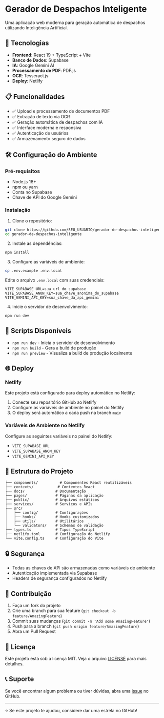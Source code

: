 # Gerador de Despachos Inteligente

Uma aplicação web moderna para geração automática de despachos utilizando Inteligência Artificial.

## 🚀 Tecnologias

- **Frontend**: React 19 + TypeScript + Vite
- **Banco de Dados**: Supabase
- **IA**: Google Gemini AI
- **Processamento de PDF**: PDF.js
- **OCR**: Tesseract.js
- **Deploy**: Netlify

## 📋 Funcionalidades

- ✅ Upload e processamento de documentos PDF
- ✅ Extração de texto via OCR
- ✅ Geração automática de despachos com IA
- ✅ Interface moderna e responsiva
- ✅ Autenticação de usuários
- ✅ Armazenamento seguro de dados

## 🛠️ Configuração do Ambiente

### Pré-requisitos

- Node.js 18+ 
- npm ou yarn
- Conta no Supabase
- Chave de API do Google Gemini

### Instalação

1. Clone o repositório:
```bash
git clone https://github.com/SEU_USUARIO/gerador-de-despachos-inteligente.git
cd gerador-de-despachos-inteligente
```

2. Instale as dependências:
```bash
npm install
```

3. Configure as variáveis de ambiente:
```bash
cp .env.example .env.local
```

Edite o arquivo `.env.local` com suas credenciais:
```env
VITE_SUPABASE_URL=sua_url_do_supabase
VITE_SUPABASE_ANON_KEY=sua_chave_anonima_do_supabase
VITE_GEMINI_API_KEY=sua_chave_da_api_gemini
```

4. Inicie o servidor de desenvolvimento:
```bash
npm run dev
```

## 🔧 Scripts Disponíveis

- `npm run dev` - Inicia o servidor de desenvolvimento
- `npm run build` - Gera a build de produção
- `npm run preview` - Visualiza a build de produção localmente

## 🌐 Deploy

### Netlify

Este projeto está configurado para deploy automático no Netlify:

1. Conecte seu repositório GitHub ao Netlify
2. Configure as variáveis de ambiente no painel do Netlify
3. O deploy será automático a cada push na branch `main`

### Variáveis de Ambiente no Netlify

Configure as seguintes variáveis no painel do Netlify:
- `VITE_SUPABASE_URL`
- `VITE_SUPABASE_ANON_KEY`
- `VITE_GEMINI_API_KEY`

## 📁 Estrutura do Projeto

```
├── components/          # Componentes React reutilizáveis
├── contexts/           # Contextos React
├── docs/              # Documentação
├── pages/             # Páginas da aplicação
├── public/            # Arquivos estáticos
├── services/          # Serviços e APIs
├── src/
│   ├── config/        # Configurações
│   ├── hooks/         # Hooks customizados
│   ├── utils/         # Utilitários
│   └── validators/    # Schemas de validação
├── types.ts           # Tipos TypeScript
├── netlify.toml       # Configuração do Netlify
└── vite.config.ts     # Configuração do Vite
```

## 🔒 Segurança

- Todas as chaves de API são armazenadas como variáveis de ambiente
- Autenticação implementada via Supabase
- Headers de segurança configurados no Netlify

## 🤝 Contribuição

1. Faça um fork do projeto
2. Crie uma branch para sua feature (`git checkout -b feature/AmazingFeature`)
3. Commit suas mudanças (`git commit -m 'Add some AmazingFeature'`)
4. Push para a branch (`git push origin feature/AmazingFeature`)
5. Abra um Pull Request

## 📄 Licença

Este projeto está sob a licença MIT. Veja o arquivo [LICENSE](LICENSE) para mais detalhes.

## 📞 Suporte

Se você encontrar algum problema ou tiver dúvidas, abra uma [issue](https://github.com/SEU_USUARIO/gerador-de-despachos-inteligente/issues) no GitHub.

---

⭐ Se este projeto te ajudou, considere dar uma estrela no GitHub!
